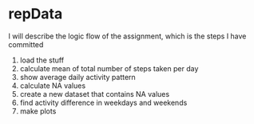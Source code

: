 # repData
I will describe the logic flow of the assignment, which is the steps I have committed

1. load the stuff
2. calculate mean of total number of steps taken per day
3. show average daily activity pattern
4. calculate NA values
5. create a new dataset that contains NA values
6. find activity difference in weekdays and weekends
7. make plots

